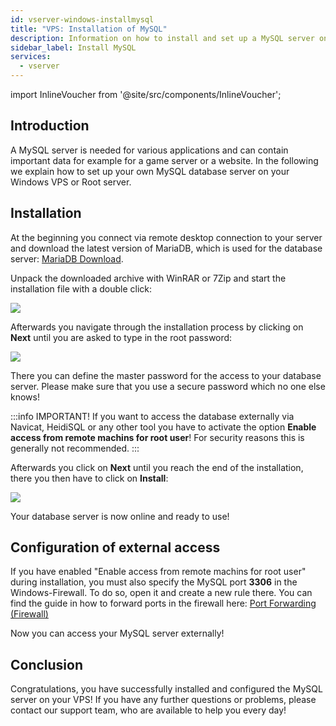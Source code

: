 ```yaml
---
id: vserver-windows-installmysql
title: "VPS: Installation of MySQL"
description: Information on how to install and set up a MySQL server on your Windows server from ZAP-Hosting - ZAP-Hosting.com documentation
sidebar_label: Install MySQL
services:
  - vserver
---
```


import InlineVoucher from '@site/src/components/InlineVoucher';


## Introduction

A MySQL server is needed for various applications and can contain important data for example for a game server or a website. In the following we explain how to set up your own MySQL database server on your Windows VPS or Root server.
<InlineVoucher />

## Installation

At the beginning you connect via remote desktop connection to your server and download the latest version of MariaDB, which is used for the database server: [MariaDB Download](https://mariadb.org/download/?t=mariadb). 

Unpack the downloaded archive with WinRAR or 7Zip and start the installation file with a double click: 

![](https://screensaver01.zap-hosting.com/index.php/s/aPZn6jmLK5NZybW/preview)

Afterwards you navigate through the installation process by clicking on **Next** until you are asked to type in the root password:

![](https://screensaver01.zap-hosting.com/index.php/s/gMrr8aHEM2eAG22/preview)

There you can define the master password for the access to your database server. Please make sure that you use a secure password which no one else knows!

:::info
IMPORTANT! If you want to access the database externally via Navicat, HeidiSQL or any other tool you have to activate the option **Enable access from remote machins for root user**! For security reasons this is generally not recommended.
:::

Afterwards you click on **Next** until you reach the end of the installation, there you then have to click on **Install**:

![](https://screensaver01.zap-hosting.com/index.php/s/qYT3rrDrcXRb4gc/preview)

Your database server is now online and ready to use!

## Configuration of external access

If you have enabled "Enable access from remote machins for root user" during installation, you must also specify the MySQL port **3306** in the 
Windows-Firewall. To do so, open it and create a new rule there.
You can find the guide in how to forward ports in the firewall here:
[Port Forwarding (Firewall)](vserver-windows-port.md)

Now you can access your MySQL server externally!



## Conclusion

Congratulations, you have successfully installed and configured the MySQL server on your VPS! If you have any further questions or problems, please contact our support team, who are available to help you every day! 